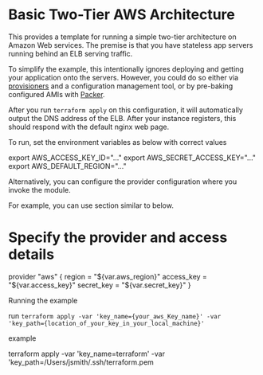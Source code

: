 # Basic Two-Tier AWS Architecture

This provides a template for running a simple two-tier architecture on Amazon
Web services. The premise is that you have stateless app servers running behind
an ELB serving traffic.

To simplify the example, this intentionally ignores deploying and
getting your application onto the servers. However, you could do so either via
[provisioners](https://www.terraform.io/docs/provisioners/) and a configuration
management tool, or by pre-baking configured AMIs with
[Packer](http://www.packer.io).

After you run `terraform apply` on this configuration, it will
automatically output the DNS address of the ELB. After your instance
registers, this should respond with the default nginx web page.

To run, set the environment variables as below with correct values

export AWS_ACCESS_KEY_ID="..."
export AWS_SECRET_ACCESS_KEY="..."
export AWS_DEFAULT_REGION="..."

Alternatively, you can configure the provider configuration where you invoke the module.

For example, you can use section similar to below.

# Specify the provider and access details
provider "aws" {
    region = "${var.aws_region}"
    access_key = "${var.access_key}"
    secret_key = "${var.secret_key}" 
}

Running the example

run `terraform apply -var 'key_name={your_aws_Key_name}' -var 'key_path={location_of_your_key_in_your_local_machine}'` 

example

terraform apply -var 'key_name=terraform' -var 'key_path=/Users/jsmith/.ssh/terraform.pem

